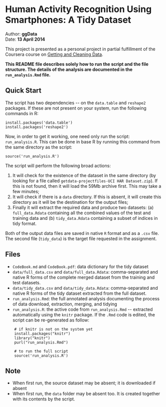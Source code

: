 # Human Activity Recognition Using Smartphones: A Tidy Dataset

Author: **ggData**  
Date: **13 April 2014**

This project is presented as a personal project in partial fulfillment of the Coursera course on [Getting and Cleaning Data](https://class.coursera.org/getdata-002).

**This README file describes solely how to run the script and the file structure. The details of the analysis are documented in the `run_analysis.Rmd` file.** 

## Quick Start

The script has two dependencies -- on the `data.table` and `reshape2` packages. If these are not present on your system, run the following commands in R:

    install.packages('data.table')
    install.packages('reshape2')

Now, in order to get it working, one need only run the script: `run_analysis.R`. This can be done in base R by running this command from the same directory as the script:

    source('run_analysis.R')

The script will perform the following broad actions:

1. It will check for the existence of the dataset in the same directory (by looking for a file called `getdata-projectfiles-UCI HAR Dataset.zip`). If this is not found, then it will load the 59Mb archive first. This may take a few minutes;
2. It will check if there is a `data` directory. If this is absent, it will create this directory as it will be the destination for the output files;
3. Finally it will extract the required data and produce two datasets: (a) `full_data.Rdata` containing all the combined values of the test and training data and (b) `tidy_data.Rdata` containing a subset of indices in tidy format.

Both of the output data files are saved in native `R` format and as a `.csv` file. The second file (`tidy_data`) is the target file requested in the assignment.

## Files

- `CodeBook.md` and `CodeBook.pdf`: data dictionary for the tidy dataset
- `data/full_data.csv` and `data/full_data.Rdata`: comma-separated and native R forms of the complete merged dataset from the training and test datasets.
- `data/tidy_data.csv` and `data/tidy_data.Rdata`: comma-separated and native R forms of the tidy dataset extracted from the full dataset.
- `run_analysis.Rmd`: the full annotated analysis documenting the process of data download, extraction, merging, and tidying
- `run_analysis.R`: the active code from `run_analysis.Rmd` -- extracted automatically using the `knitr` package. If the `.Rmd` code is edited, the script can be re-generated as follow:

```
    # if knitr is not on the system yet
    install.packages("knitr")  
    library("knitr")
    purl("run_analysis.Rmd")
    
    # to run the full script
    source('run_analysis.R')  
```

## Note

- When first run, the source dataset may be absent; it is downloaded if absent
- When first run, the `data` folder may be absent too. It is created together with its contents by the script.
